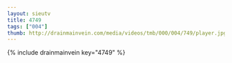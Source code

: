 ```yaml
--- 
layout: sieutv
title: 4749
tags: ["004"]
thumb: http://drainmainvein.com/media/videos/tmb/000/004/749/player.jpg
---
```

{% include drainmainvein key="4749" %} 
